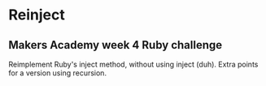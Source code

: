 Reinject
========

Makers Academy week 4 Ruby challenge
---------------

Reimplement Ruby's inject method, without using inject (duh). Extra points for
a version using recursion.
